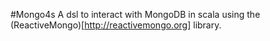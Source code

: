#Mongo4s
A dsl to interact with MongoDB in scala using the (ReactiveMongo)[http://reactivemongo.org] library.